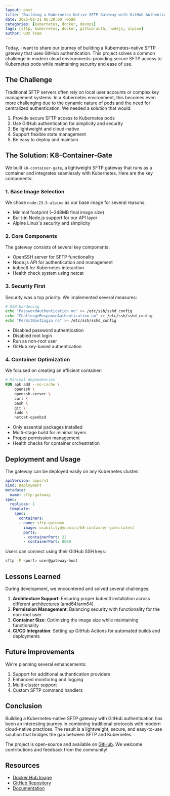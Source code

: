 ```yaml
---
layout: post
title: "Building a Kubernetes-Native SFTP Gateway with GitHub Authentication"
date: 2025-01-21 06:29:00 -0500
categories: [kubernetes, docker, devops]
tags: [sftp, kubernetes, docker, github-auth, nodejs, alpine]
author: UDX Team
---
```


Today, I want to share our journey of building a Kubernetes-native SFTP gateway that uses GitHub authentication. This project solves a common challenge in modern cloud environments: providing secure SFTP access to Kubernetes pods while maintaining security and ease of use.

## The Challenge

Traditional SFTP servers often rely on local user accounts or complex key management systems. In a Kubernetes environment, this becomes even more challenging due to the dynamic nature of pods and the need for centralized authentication. We needed a solution that would:

1. Provide secure SFTP access to Kubernetes pods
2. Use GitHub authentication for simplicity and security
3. Be lightweight and cloud-native
4. Support flexible state management
5. Be easy to deploy and maintain

## The Solution: K8-Container-Gate

We built `k8-container-gate`, a lightweight SFTP gateway that runs as a container and integrates seamlessly with Kubernetes. Here are the key components:

### 1. Base Image Selection

We chose `node:23.5-alpine` as our base image for several reasons:
- Minimal footprint (~248MB final image size)
- Built-in Node.js support for our API layer
- Alpine Linux's security and simplicity

### 2. Core Components

The gateway consists of several key components:
- OpenSSH server for SFTP functionality
- Node.js API for authentication and management
- kubectl for Kubernetes interaction
- Health check system using netcat

### 3. Security First

Security was a top priority. We implemented several measures:
```bash
# SSH hardening
echo "PasswordAuthentication no" >> /etc/ssh/sshd_config
echo "ChallengeResponseAuthentication no" >> /etc/ssh/sshd_config
echo "PermitRootLogin no" >> /etc/ssh/sshd_config
```

- Disabled password authentication
- Disabled root login
- Run as non-root user
- GitHub key-based authentication

### 4. Container Optimization

We focused on creating an efficient container:
```dockerfile
# Minimal dependencies
RUN apk add --no-cache \
    openssh \
    openssh-server \
    curl \
    bash \
    git \
    sudo \
    netcat-openbsd
```

- Only essential packages installed
- Multi-stage build for minimal layers
- Proper permission management
- Health checks for container orchestration

## Deployment and Usage

The gateway can be deployed easily on any Kubernetes cluster:

```yaml
apiVersion: apps/v1
kind: Deployment
metadata:
  name: sftp-gateway
spec:
  replicas: 1
  template:
    spec:
      containers:
      - name: sftp-gateway
        image: usabilitydynamics/k8-container-gate:latest
        ports:
        - containerPort: 22
        - containerPort: 8080
```

Users can connect using their GitHub SSH keys:
```bash
sftp -P <port> user@gateway-host
```

## Lessons Learned

During development, we encountered and solved several challenges:

1. **Architecture Support**: Ensuring proper kubectl installation across different architectures (amd64/arm64)
2. **Permission Management**: Balancing security with functionality for the non-root user
3. **Container Size**: Optimizing the image size while maintaining functionality
4. **CI/CD Integration**: Setting up GitHub Actions for automated builds and deployments

## Future Improvements

We're planning several enhancements:
1. Support for additional authentication providers
2. Enhanced monitoring and logging
3. Multi-cluster support
4. Custom SFTP command handlers

## Conclusion

Building a Kubernetes-native SFTP gateway with GitHub authentication has been an interesting journey in combining traditional protocols with modern cloud-native practices. The result is a lightweight, secure, and easy-to-use solution that bridges the gap between SFTP and Kubernetes.

The project is open-source and available on [GitHub](https://github.com/andypotanin/docker-sftp). We welcome contributions and feedback from the community!

## Resources

- [Docker Hub Image](https://hub.docker.com/r/usabilitydynamics/k8-container-gate)
- [GitHub Repository](https://github.com/andypotanin/docker-sftp)
- [Documentation](https://github.com/andypotanin/docker-sftp/wiki)
